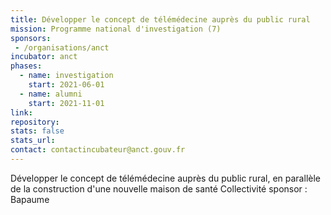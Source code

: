 ```yaml
---
title: Développer le concept de télémédecine auprès du public rural
mission: Programme national d'investigation (7)
sponsors:
 - /organisations/anct
incubator: anct
phases:
  - name: investigation
    start: 2021-06-01
  - name: alumni
    start: 2021-11-01
link: 
repository: 
stats: false
stats_url: 
contact: contactincubateur@anct.gouv.fr
---
```

Développer le concept de télémédecine auprès du public rural, en parallèle de la construction d'une nouvelle maison de santé
Collectivité sponsor : Bapaume
